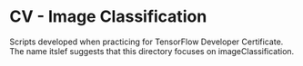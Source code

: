 # CV - Image Classification
Scripts developed when practicing for TensorFlow Developer Certificate.
The name itslef suggests that this directory focuses on imageClassification.
    